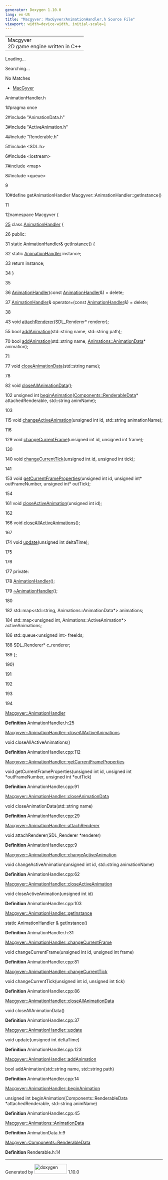 ```yaml
---
generator: Doxygen 1.10.0
lang: en-US
title: "Macgyver: MacGyver/AnimationHandler.h Source File"
viewport: width=device-width, initial-scale=1
---
```


<div id="top">

<div id="titlearea">

<table data-cellspacing="0" data-cellpadding="0">
<colgroup>
<col style="width: 100%" />
</colgroup>
<tbody>
<tr id="projectrow" class="odd">
<td id="projectalign"><div id="projectname">
Macgyver
</div>
<div id="projectbrief">
2D game engine written in C++
</div></td>
</tr>
</tbody>
</table>

</div>

<div id="main-nav">

</div>

<div id="MSearchSelectWindow"
onmouseover="return searchBox.OnSearchSelectShow()"
onmouseout="return searchBox.OnSearchSelectHide()"
onkeydown="return searchBox.OnSearchSelectKey(event)">

</div>

<div id="MSearchResultsWindow">

<div id="MSearchResults">

<div class="SRPage">

<div id="SRIndex">

<div id="SRResults">

</div>

<div id="Loading" class="SRStatus">

Loading...

</div>

<div id="Searching" class="SRStatus">

Searching...

</div>

<div id="NoMatches" class="SRStatus">

No Matches

</div>

</div>

</div>

</div>

</div>

<div id="nav-path" class="navpath">

- <a href="dir_e610925873bfe0bf19b07ca2b4f6d40b.html"
  class="el">MacGyver</a>

</div>

</div>

<div class="header">

<div class="headertitle">

<div class="title">

AnimationHandler.h

</div>

</div>

</div>

<div class="contents">

<div class="fragment">

<div class="line">

<span id="l00001"></span><span class="lineno">
1</span><span class="preprocessor">\#pragma once</span>

</div>

<div class="line">

<span id="l00002"></span><span class="lineno">
2</span><span class="preprocessor">\#include "AnimationData.h"</span>

</div>

<div class="line">

<span id="l00003"></span><span class="lineno">
3</span><span class="preprocessor">\#include "ActiveAnimation.h"</span>

</div>

<div class="line">

<span id="l00004"></span><span class="lineno">
4</span><span class="preprocessor">\#include "Renderable.h"</span>

</div>

<div class="line">

<span id="l00005"></span><span class="lineno">
5</span><span class="preprocessor">\#include \<SDL.h\></span>

</div>

<div class="line">

<span id="l00006"></span><span class="lineno">
6</span><span class="preprocessor">\#include \<iostream\></span>

</div>

<div class="line">

<span id="l00007"></span><span class="lineno">
7</span><span class="preprocessor">\#include \<map\></span>

</div>

<div class="line">

<span id="l00008"></span><span class="lineno">
8</span><span class="preprocessor">\#include \<queue\></span>

</div>

<div class="line">

<span id="l00009"></span><span class="lineno"> 9</span>

</div>

<div class="line">

<span id="l00010"></span><span class="lineno">
10</span><span class="preprocessor">\#define getAnimationHandler
Macgyver::AnimationHandler::getInstance()</span>

</div>

<div class="line">

<span id="l00011"></span><span class="lineno"> 11</span>

</div>

<div class="line">

<span id="l00012"></span><span class="lineno">
12</span><span class="keyword">namespace </span>Macgyver {

</div>

<div id="foldopen00025" class="foldopen" data-start="{" end="};">

<div class="line">

<span id="l00025"></span><span class="lineno">
<a href="class_macgyver_1_1_animation_handler.html" class="line">25</a></span>
<span class="keyword">class
</span><a href="class_macgyver_1_1_animation_handler.html"
class="code hl_class">AnimationHandler</a> {

</div>

<div class="line">

<span id="l00026"></span><span class="lineno"> 26</span>
<span class="keyword">public</span>:

</div>

<div id="foldopen00031" class="foldopen" data-start="{" end="}">

<div class="line">

<span id="l00031"></span><span class="lineno"> <a
href="class_macgyver_1_1_animation_handler.html#a47d6dc2ae1e4731dd83ad9dac28caa9f"
class="line">31</a></span> <span class="keyword">static</span>
<a href="class_macgyver_1_1_animation_handler.html"
class="code hl_class">AnimationHandler</a>& <a
href="class_macgyver_1_1_animation_handler.html#a47d6dc2ae1e4731dd83ad9dac28caa9f"
class="code hl_function">getInstance</a>() {

</div>

<div class="line">

<span id="l00032"></span><span class="lineno"> 32</span>
<span class="keyword">static</span>
<a href="class_macgyver_1_1_animation_handler.html"
class="code hl_class">AnimationHandler</a> instance;

</div>

<div class="line">

<span id="l00033"></span><span class="lineno"> 33</span>
<span class="keywordflow">return</span> instance;

</div>

<div class="line">

<span id="l00034"></span><span class="lineno"> 34</span> }

</div>

</div>

<div class="line">

<span id="l00035"></span><span class="lineno"> 35</span>

</div>

<div class="line">

<span id="l00036"></span><span class="lineno"> 36</span>
<a href="class_macgyver_1_1_animation_handler.html"
class="code hl_class">AnimationHandler</a>(<span class="keyword">const</span>
<a href="class_macgyver_1_1_animation_handler.html"
class="code hl_class">AnimationHandler</a>&) =
<span class="keyword">delete</span>;

</div>

<div class="line">

<span id="l00037"></span><span class="lineno"> 37</span>
<a href="class_macgyver_1_1_animation_handler.html"
class="code hl_class">AnimationHandler</a>&
operator=(<span class="keyword">const</span>
<a href="class_macgyver_1_1_animation_handler.html"
class="code hl_class">AnimationHandler</a>&) =
<span class="keyword">delete</span>;

</div>

<div class="line">

<span id="l00038"></span><span class="lineno"> 38</span>

</div>

<div class="line">

<span id="l00043"></span><span class="lineno"> 43</span>
<span class="keywordtype">void</span> <a
href="class_macgyver_1_1_animation_handler.html#a367dc496d779b11d8d3e38bf9c0ace0b"
class="code hl_function">attachRenderer</a>(SDL_Renderer\* renderer);

</div>

<div class="line">

<span id="l00055"></span><span class="lineno"> 55</span>
<span class="keywordtype">bool</span> <a
href="class_macgyver_1_1_animation_handler.html#ab56e8354ac281aef131e2cef2d751c7f"
class="code hl_function">addAnimation</a>(std::string name, std::string
path);

</div>

<div class="line">

<span id="l00070"></span><span class="lineno"> 70</span>
<span class="keywordtype">bool</span> <a
href="class_macgyver_1_1_animation_handler.html#ab56e8354ac281aef131e2cef2d751c7f"
class="code hl_function">addAnimation</a>(std::string name,
<a href="struct_macgyver_1_1_animations_1_1_animation_data.html"
class="code hl_struct">Animations::AnimationData</a>\* animation);

</div>

<div class="line">

<span id="l00071"></span><span class="lineno"> 71</span>

</div>

<div class="line">

<span id="l00077"></span><span class="lineno"> 77</span>
<span class="keywordtype">void</span> <a
href="class_macgyver_1_1_animation_handler.html#a3069e1496b3c52a26b5ea9c47188035b"
class="code hl_function">closeAnimationData</a>(std::string name);

</div>

<div class="line">

<span id="l00078"></span><span class="lineno"> 78</span>

</div>

<div class="line">

<span id="l00082"></span><span class="lineno"> 82</span>
<span class="keywordtype">void</span> <a
href="class_macgyver_1_1_animation_handler.html#aa14ef2174adb148bf4981d02909ff7c9"
class="code hl_function">closeAllAnimationData</a>();

</div>

<div class="line">

<span id="l00102"></span><span class="lineno"> 102</span>
<span class="keywordtype">unsigned</span>
<span class="keywordtype">int</span> <a
href="class_macgyver_1_1_animation_handler.html#af6317d69b1920a4c65bb2316006bd332"
class="code hl_function">beginAnimation</a>(<a href="struct_macgyver_1_1_components_1_1_renderable_data.html"
class="code hl_struct">Components::RenderableData</a>\*
attachedRenderable, std::string animName);

</div>

<div class="line">

<span id="l00103"></span><span class="lineno"> 103</span>

</div>

<div class="line">

<span id="l00115"></span><span class="lineno"> 115</span>
<span class="keywordtype">void</span> <a
href="class_macgyver_1_1_animation_handler.html#a3ee78800ee93904ea16578a0612f4595"
class="code hl_function">changeActiveAnimation</a>(<span class="keywordtype">unsigned</span>
<span class="keywordtype">int</span>
<span class="keywordtype">id</span>, std::string animationName);

</div>

<div class="line">

<span id="l00116"></span><span class="lineno"> 116</span>

</div>

<div class="line">

<span id="l00129"></span><span class="lineno"> 129</span>
<span class="keywordtype">void</span> <a
href="class_macgyver_1_1_animation_handler.html#a6e0a7159f7873c00466f7c7f1f381e77"
class="code hl_function">changeCurrentFrame</a>(<span class="keywordtype">unsigned</span>
<span class="keywordtype">int</span>
<span class="keywordtype">id</span>,
<span class="keywordtype">unsigned</span>
<span class="keywordtype">int</span> frame);

</div>

<div class="line">

<span id="l00130"></span><span class="lineno"> 130</span>

</div>

<div class="line">

<span id="l00140"></span><span class="lineno"> 140</span>
<span class="keywordtype">void</span> <a
href="class_macgyver_1_1_animation_handler.html#a9474aafdf72a30bbc1d0172b1c68d386"
class="code hl_function">changeCurrentTick</a>(<span class="keywordtype">unsigned</span>
<span class="keywordtype">int</span>
<span class="keywordtype">id</span>,
<span class="keywordtype">unsigned</span>
<span class="keywordtype">int</span> tick);

</div>

<div class="line">

<span id="l00141"></span><span class="lineno"> 141</span>

</div>

<div class="line">

<span id="l00153"></span><span class="lineno"> 153</span>
<span class="keywordtype">void</span> <a
href="class_macgyver_1_1_animation_handler.html#a2a58f9b4bec9540afd2b6ea20e985dc3"
class="code hl_function">getCurrentFrameProperties</a>(<span class="keywordtype">unsigned</span>
<span class="keywordtype">int</span>
<span class="keywordtype">id</span>,
<span class="keywordtype">unsigned</span>
<span class="keywordtype">int</span>\* outFrameNumber,
<span class="keywordtype">unsigned</span>
<span class="keywordtype">int</span>\* outTick);

</div>

<div class="line">

<span id="l00154"></span><span class="lineno"> 154</span>

</div>

<div class="line">

<span id="l00161"></span><span class="lineno"> 161</span>
<span class="keywordtype">void</span> <a
href="class_macgyver_1_1_animation_handler.html#a3ff3c3c57c83894f8371661c66c89879"
class="code hl_function">closeActiveAnimation</a>(<span class="keywordtype">unsigned</span>
<span class="keywordtype">int</span>
<span class="keywordtype">id</span>);

</div>

<div class="line">

<span id="l00162"></span><span class="lineno"> 162</span>

</div>

<div class="line">

<span id="l00166"></span><span class="lineno"> 166</span>
<span class="keywordtype">void</span> <a
href="class_macgyver_1_1_animation_handler.html#a0de546eeaafb90223fda419f6c904cb9"
class="code hl_function">closeAllActiveAnimations</a>();

</div>

<div class="line">

<span id="l00167"></span><span class="lineno"> 167</span>

</div>

<div class="line">

<span id="l00174"></span><span class="lineno"> 174</span>
<span class="keywordtype">void</span> <a
href="class_macgyver_1_1_animation_handler.html#aaed2122d1268881c37da014864dd777d"
class="code hl_function">update</a>(<span class="keywordtype">unsigned</span>
<span class="keywordtype">int</span> deltaTime);

</div>

<div class="line">

<span id="l00175"></span><span class="lineno"> 175</span>

</div>

<div class="line">

<span id="l00176"></span><span class="lineno"> 176</span>

</div>

<div class="line">

<span id="l00177"></span><span class="lineno"> 177</span>
<span class="keyword">private</span>:

</div>

<div class="line">

<span id="l00178"></span><span class="lineno"> 178</span>
<a href="class_macgyver_1_1_animation_handler.html"
class="code hl_class">AnimationHandler</a>();

</div>

<div class="line">

<span id="l00179"></span><span class="lineno"> 179</span>
<a href="class_macgyver_1_1_animation_handler.html"
class="code hl_class">~AnimationHandler</a>();

</div>

<div class="line">

<span id="l00180"></span><span class="lineno"> 180</span>

</div>

<div class="line">

<span id="l00182"></span><span class="lineno"> 182</span>
std::map\<std::string, Animations::AnimationData\*\> animations;

</div>

<div class="line">

<span id="l00184"></span><span class="lineno"> 184</span>
std::map\<unsigned int, Animations::ActiveAnimation\*\>
activeAnimations;

</div>

<div class="line">

<span id="l00186"></span><span class="lineno"> 186</span>
std::queue\<unsigned int\> freeIds;

</div>

<div class="line">

<span id="l00188"></span><span class="lineno"> 188</span> SDL_Renderer\*
c_renderer;

</div>

<div class="line">

<span id="l00189"></span><span class="lineno"> 189</span> };

</div>

</div>

<div class="line">

<span id="l00190"></span><span class="lineno"> 190</span>}

</div>

<div class="line">

<span id="l00191"></span><span class="lineno"> 191</span>

</div>

<div class="line">

<span id="l00192"></span><span class="lineno"> 192</span>

</div>

<div class="line">

<span id="l00193"></span><span class="lineno"> 193</span>

</div>

<div class="line">

<span id="l00194"></span><span class="lineno"> 194</span>

</div>

<div id="aclass_macgyver_1_1_animation_handler_html" class="ttc">

<div class="ttname">

[Macgyver::AnimationHandler](class_macgyver_1_1_animation_handler.html)

</div>

<div class="ttdef">

**Definition** AnimationHandler.h:25

</div>

</div>

<div id="aclass_macgyver_1_1_animation_handler_html_a0de546eeaafb90223fda419f6c904cb9"
class="ttc">

<div class="ttname">

[Macgyver::AnimationHandler::closeAllActiveAnimations](class_macgyver_1_1_animation_handler.html#a0de546eeaafb90223fda419f6c904cb9)

</div>

<div class="ttdeci">

void closeAllActiveAnimations()

</div>

<div class="ttdef">

**Definition** AnimationHandler.cpp:112

</div>

</div>

<div id="aclass_macgyver_1_1_animation_handler_html_a2a58f9b4bec9540afd2b6ea20e985dc3"
class="ttc">

<div class="ttname">

[Macgyver::AnimationHandler::getCurrentFrameProperties](class_macgyver_1_1_animation_handler.html#a2a58f9b4bec9540afd2b6ea20e985dc3)

</div>

<div class="ttdeci">

void getCurrentFrameProperties(unsigned int id, unsigned int
\*outFrameNumber, unsigned int \*outTick)

</div>

<div class="ttdef">

**Definition** AnimationHandler.cpp:91

</div>

</div>

<div id="aclass_macgyver_1_1_animation_handler_html_a3069e1496b3c52a26b5ea9c47188035b"
class="ttc">

<div class="ttname">

[Macgyver::AnimationHandler::closeAnimationData](class_macgyver_1_1_animation_handler.html#a3069e1496b3c52a26b5ea9c47188035b)

</div>

<div class="ttdeci">

void closeAnimationData(std::string name)

</div>

<div class="ttdef">

**Definition** AnimationHandler.cpp:29

</div>

</div>

<div id="aclass_macgyver_1_1_animation_handler_html_a367dc496d779b11d8d3e38bf9c0ace0b"
class="ttc">

<div class="ttname">

[Macgyver::AnimationHandler::attachRenderer](class_macgyver_1_1_animation_handler.html#a367dc496d779b11d8d3e38bf9c0ace0b)

</div>

<div class="ttdeci">

void attachRenderer(SDL_Renderer \*renderer)

</div>

<div class="ttdef">

**Definition** AnimationHandler.cpp:9

</div>

</div>

<div id="aclass_macgyver_1_1_animation_handler_html_a3ee78800ee93904ea16578a0612f4595"
class="ttc">

<div class="ttname">

[Macgyver::AnimationHandler::changeActiveAnimation](class_macgyver_1_1_animation_handler.html#a3ee78800ee93904ea16578a0612f4595)

</div>

<div class="ttdeci">

void changeActiveAnimation(unsigned int id, std::string animationName)

</div>

<div class="ttdef">

**Definition** AnimationHandler.cpp:62

</div>

</div>

<div id="aclass_macgyver_1_1_animation_handler_html_a3ff3c3c57c83894f8371661c66c89879"
class="ttc">

<div class="ttname">

[Macgyver::AnimationHandler::closeActiveAnimation](class_macgyver_1_1_animation_handler.html#a3ff3c3c57c83894f8371661c66c89879)

</div>

<div class="ttdeci">

void closeActiveAnimation(unsigned int id)

</div>

<div class="ttdef">

**Definition** AnimationHandler.cpp:103

</div>

</div>

<div id="aclass_macgyver_1_1_animation_handler_html_a47d6dc2ae1e4731dd83ad9dac28caa9f"
class="ttc">

<div class="ttname">

[Macgyver::AnimationHandler::getInstance](class_macgyver_1_1_animation_handler.html#a47d6dc2ae1e4731dd83ad9dac28caa9f)

</div>

<div class="ttdeci">

static AnimationHandler & getInstance()

</div>

<div class="ttdef">

**Definition** AnimationHandler.h:31

</div>

</div>

<div id="aclass_macgyver_1_1_animation_handler_html_a6e0a7159f7873c00466f7c7f1f381e77"
class="ttc">

<div class="ttname">

[Macgyver::AnimationHandler::changeCurrentFrame](class_macgyver_1_1_animation_handler.html#a6e0a7159f7873c00466f7c7f1f381e77)

</div>

<div class="ttdeci">

void changeCurrentFrame(unsigned int id, unsigned int frame)

</div>

<div class="ttdef">

**Definition** AnimationHandler.cpp:81

</div>

</div>

<div id="aclass_macgyver_1_1_animation_handler_html_a9474aafdf72a30bbc1d0172b1c68d386"
class="ttc">

<div class="ttname">

[Macgyver::AnimationHandler::changeCurrentTick](class_macgyver_1_1_animation_handler.html#a9474aafdf72a30bbc1d0172b1c68d386)

</div>

<div class="ttdeci">

void changeCurrentTick(unsigned int id, unsigned int tick)

</div>

<div class="ttdef">

**Definition** AnimationHandler.cpp:86

</div>

</div>

<div id="aclass_macgyver_1_1_animation_handler_html_aa14ef2174adb148bf4981d02909ff7c9"
class="ttc">

<div class="ttname">

[Macgyver::AnimationHandler::closeAllAnimationData](class_macgyver_1_1_animation_handler.html#aa14ef2174adb148bf4981d02909ff7c9)

</div>

<div class="ttdeci">

void closeAllAnimationData()

</div>

<div class="ttdef">

**Definition** AnimationHandler.cpp:37

</div>

</div>

<div id="aclass_macgyver_1_1_animation_handler_html_aaed2122d1268881c37da014864dd777d"
class="ttc">

<div class="ttname">

[Macgyver::AnimationHandler::update](class_macgyver_1_1_animation_handler.html#aaed2122d1268881c37da014864dd777d)

</div>

<div class="ttdeci">

void update(unsigned int deltaTime)

</div>

<div class="ttdef">

**Definition** AnimationHandler.cpp:123

</div>

</div>

<div id="aclass_macgyver_1_1_animation_handler_html_ab56e8354ac281aef131e2cef2d751c7f"
class="ttc">

<div class="ttname">

[Macgyver::AnimationHandler::addAnimation](class_macgyver_1_1_animation_handler.html#ab56e8354ac281aef131e2cef2d751c7f)

</div>

<div class="ttdeci">

bool addAnimation(std::string name, std::string path)

</div>

<div class="ttdef">

**Definition** AnimationHandler.cpp:14

</div>

</div>

<div id="aclass_macgyver_1_1_animation_handler_html_af6317d69b1920a4c65bb2316006bd332"
class="ttc">

<div class="ttname">

[Macgyver::AnimationHandler::beginAnimation](class_macgyver_1_1_animation_handler.html#af6317d69b1920a4c65bb2316006bd332)

</div>

<div class="ttdeci">

unsigned int beginAnimation(Components::RenderableData
\*attachedRenderable, std::string animName)

</div>

<div class="ttdef">

**Definition** AnimationHandler.cpp:45

</div>

</div>

<div id="astruct_macgyver_1_1_animations_1_1_animation_data_html"
class="ttc">

<div class="ttname">

[Macgyver::Animations::AnimationData](struct_macgyver_1_1_animations_1_1_animation_data.html)

</div>

<div class="ttdef">

**Definition** AnimationData.h:9

</div>

</div>

<div id="astruct_macgyver_1_1_components_1_1_renderable_data_html"
class="ttc">

<div class="ttname">

[Macgyver::Components::RenderableData](struct_macgyver_1_1_components_1_1_renderable_data.html)

</div>

<div class="ttdef">

**Definition** Renderable.h:14

</div>

</div>

</div>

</div>

------------------------------------------------------------------------

<span class="small">Generated
by [<img src="doxygen.svg" class="footer" width="104" height="31"
alt="doxygen" />](https://www.doxygen.org/index.html) 1.10.0</span>
